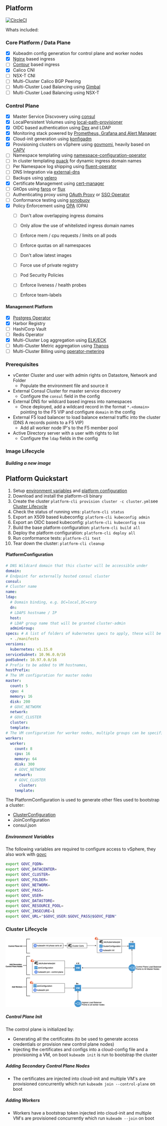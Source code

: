 ##  Platform

[![CircleCI](https://circleci.com/gh/moshloop/platform-cli.svg?style=svg&circle-token=f9032c3ab55333568caf07bac25c9c59f5bbf7a3)](https://circleci.com/gh/moshloop/platform-cli)

Whats included:

### Core Platform / Data Plane
- [x] Kubeadm config generation for control plane and worker nodes
- [x] [Nginx]((https://github.com/kubernetes/ingress-nginx)) based ingress
- [ ] [Contour](https://github.com/projectcontour/contour) based ingress
- [x] Calico CNI
- [ ] NSX-T CNI
- [ ] Multi-Cluster Calico BGP Peering
- [ ] Multi-Cluster Load Balancing using [Gimbal](https://github.com/vmware-tanzu/gimbal)
- [ ] Multi-Cluster Load Balancing using NSX-T

### Control Plane

- [x] Master Service Discvovery using [consul](https://github.com/hashicorp/consul-template)
- [x] LocalPersistent Volumes using [local-path-provisioner](https://github.com/rancher/local-path-provisioner)
- [x] OIDC based authentication using [Dex](https://github.com/dexidp/dex) and LDAP
- [x] Monitoring stack powered by [Prometheus, Grafana and Alert Manager](https://github.com/coreos/kube-prometheus)
- [x] Cloud-init generation using [konfigadm](https://github.com/moshloop/konfigadm)
- [x] Provisioning clusters on vSphere using [govmomi](https://github.com/vmware/govmomi), heavily based on [CAPV](https://github.com/kubernetes-sigs/cluster-api-provider-vsphere)
- [ ] Namespace templating using [namespace-configuration-operator](https://github.com/redhat-cop/namespace-configuration-operator/tree/master)
- [ ] In cluster templating [quack](https://github.com/pusher/quack) for dynamic ingress domain names
- [ ] Per Namespace log shipping using [fluent-operator](https://github.com/vmware/kube-fluentd-operator)
- [ ] DNS Integration via [external-dns](https://github.com/kubernetes-incubator/external-dns)
- [ ] Backups using [velero](https://github.com/heptio/velero)
- [x] Certificate Management using [cert-manager](https://github.com/jetstack/cert-manager)
- [ ] GitOps using [faros](https://github.com/pusher/faros) or [flux](https://fluxcd.io)
- [ ] Authenticating proxy using [OAuth Proxy](https://github.com/pusher/oauth2_proxy) or [SSO Operator](https://github.com/jenkins-x/sso-operator)
- [ ] Conformance testing using [sonobuoy](https://github.com/heptio/sonobuoy)
- [x] Policy Enforcement using [OPA](https://github.com/open-policy-agent/kube-mgmt) (OPA)
  - [ ] Don't allow overlapping ingress domains
  - [ ] Only allow the use of whitelisted ingress domain names
  - [ ] Enforce mem / cpu requests / limits on all pods
  - [ ] Enforce quotas on all namespaces
  - [ ] Don't allow latest images
  - [ ] Force use of private registry
  - [ ] Pod Security Policies
  - [ ] Enforce liveness / health probes
  - [ ] Enforce team-labels


#### Management Platform
- [x] [Postgres Operator](https://github.com/CrunchyData/postgres-operator)
- [x] Harbor Registry
- [ ] HashiCorp Vault
- [ ] Redis Operator
- [x] Multi-Cluster Log aggregation using [ELK/ECK](https://github.com/elastic/cloud-on-k8s)
- [ ] Multi-Cluster Metric aggregation using [Thanos](https://github.com/thanos-io/thanos)
- [ ] Multi-Cluster Billing using [operator-metering](https://github.com/operator-framework/operator-metering)

### Prerequisites

* vCenter Cluster and user with admin rights on Datastore, Network and Folder
  * Populate the environment file and source it
* External Consul Cluster for master service discovery
  * Configure the `consul` field in the config
* External DNS for wildcard based ingress into namespaces
  * Once deployed, add a wildcard record in the format `*.<domain>` pointing to the F5 VIP and configure `domain` in the config
* External F5 load balancer to load balance external traffic into the cluster (DNS A records points to a F5 VIP)
  * Add all worker node IP's to the F5 member pool
* Active Directory server with a user with rights to list
  * Configure the `ldap` fields in the config

### Image Lifecycle

##### Building a new image

## Platform Quickstart

1. Setup [environment variables](#environment-variables) and [platform configuration](#platform-configuration)
2. Download and install the platform-cli binary
3. Create the cluster `platform-cli provision cluster -c cluster.yml`see [Cluster Lifecycle](#cluster-lifecycle)
4. Check the status of running vms: `platform-cli status`
5. Export an X509 based kubeconfig: `platform-cli kubeconfig admin`
6. Export an OIDC based kubeconfig: `platform-cli kubeconfig sso`
7. Build the base platform configuration: `platform-cli build all`
8. Deploy the platform configuration: `platform-cli deploy all`
9. Run conformance tests: `platform-cli test`
10. Tear down the cluster: `platform-cli cleanup`

#### PlatformConfiguration

```yaml
# DNS Wildcard domain that this cluster will be accessible under
domain:
# Endpoint for externally hosted consul cluster
consul:
# Cluster name
name:
ldap:
  # Domain binding, e.g. DC=local,DC=corp
  dn:
  # LDAPS hostname / IP
  host:
  # LDAP group name that will be granted cluster-admin
  adminGroup:
specs: # A list of folders of kubernetes specs to apply, these will be templatized
  - ./manifests
versions:
  kubernetes: v1.15.0
serviceSubnet: 10.96.0.0/16
podSubnet: 10.97.0.0/16
# Prefix to be added to VM hostnames,
hostPrefix:
# The VM configuration for master nodes
master:
  count: 5
  cpu: 4
  memory: 16
  disk: 200
  # GOVC_NETWORK
  network:
  # GOVC_CLUSTER
  cluster:
  template:
# The VM configuration for worker nodes, multiple groups can be specified
workers:
  worker:
    count: 8
    cpu: 16
    memory: 64
    disk: 300
    # GOVC_NETWORK
    network:
    # GOVC_CLUSTER
 	  cluster:
    template:
```

The PlatformConfiguration is used to generate other files used to bootstrap a cluster:

* [ClusterConfiguration](https://godoc.org/k8s.io/kubernetes/cmd/kubeadm/app/apis/kubeadm/v1beta2#ClusterConfiguration)
* JoinConfiguration
* consul.json

##### Environment Variables

The following variables are required to configure access to vSphere, they also work with [govc](https://github.com/vmware/govmomi/tree/master/govc)

```bash
export GOVC_FQDN=
export GOVC_DATACENTER=
export GOVC_CLUSTER=
export GOVC_FOLDER=
export GOVC_NETWORK=
export GOVC_PASS=
export GOVC_USER=
export GOVC_DATASTORE=
export GOVC_RESOURCE_POOL=
export GOVC_INSECURE=1
export GOVC_URL="$GOVC_USER:$GOVC_PASS@$GOVC_FQDN"
```

### Cluster Lifecycle

![](docs/Cluster%20Lifecycle.png)

##### Control Plane Init

The control plane is initialized by:

- Generating all the certificates (to be used to generate access credentials or provision new control plane nodes)
- Injecting the certificates and configs into a cloud-config file and a provisioning a VM, on boot `kubeadm init` is run to bootstrap the cluster

##### Adding Secondary Control Plane Nodes

- The certificates are injected into cloud-init and multiple VM's are provisioned concurrently which run `kubeadm join --control-plane` on boot

##### Adding Workers

- Workers have a bootstrap token injected into cloud-init and multiple VM's are provisioned concurrently which run `kubeadm --join` on boot
